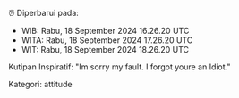 ⏰ Diperbarui pada:
- WIB: Rabu, 18 September 2024 16.26.20 UTC
- WITA: Rabu, 18 September 2024 17.26.20 UTC
- WIT: Rabu, 18 September 2024 18.26.20 UTC

Kutipan Inspiratif:
"Im sorry my fault. I forgot youre an Idiot."


Kategori: attitude

